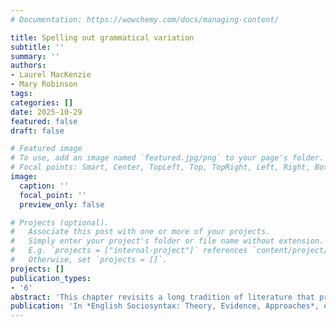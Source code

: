 ```yaml
---
# Documentation: https://wowchemy.com/docs/managing-content/

title: Spelling out grammatical variation
subtitle: ''
summary: ''
authors:
- Laurel MacKenzie
- Mary Robinson
tags:
categories: []
date: 2025-10-29
featured: false
draft: false

# Featured image
# To use, add an image named `featured.jpg/png` to your page's folder.
# Focal points: Smart, Center, TopLeft, Top, TopRight, Left, Right, BottomLeft, Bottom, BottomRight.
image:
  caption: ''
  focal_point: ''
  preview_only: false

# Projects (optional).
#   Associate this post with one or more of your projects.
#   Simply enter your project's folder or file name without extension.
#   E.g. `projects = ["internal-project"]` references `content/project/deep-learning/index.md`.
#   Otherwise, set `projects = []`.
projects: []
publication_types:
- '6'
abstract: 'This chapter revisits a long tradition of literature that proposes that grammatical variables are unlikely to be used for social functions, and submits these proposals to a rigorous test. We carry out a meta-study of two sociolinguistics journals, searching for evidence of grammatical variables carrying social significance. We follow previous work to objectively identify and subcategorize grammatical variables into two types. We find robust evidence that one of the two types can be socially meaningful in a variety of ways. Evidence for the other type is much harder to find. However, this absence of evidence is largely due to a dearth of targeted research on the question. This empirical gap opens up a new research program.'
publication: 'In *English Sociosyntax: Theory, Evidence, Approaches*, ed. Daniel Duncan and Mary Robinson, 59–95'
---
```

